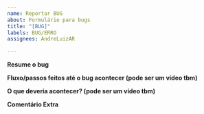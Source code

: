 ```yaml
---
name: Reportar BUG
about: Formulário para bugs
title: "[BUG]"
labels: BUG/ERRO
assignees: AndreLuizAR

---
```


**Resume o bug**

**Fluxo/passos feitos até o bug acontecer (pode ser um vídeo tbm)**

**O que deveria acontecer? (pode ser um vídeo tbm)**

**Comentário Extra**
